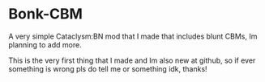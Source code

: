 # Bonk-CBM
A very simple Cataclysm:BN mod that I made that includes blunt CBMs, Im planning to add more.

This is the very first thing that I made and Im also new at github,
so if ever something is wrong pls do tell me or something idk, thanks!
